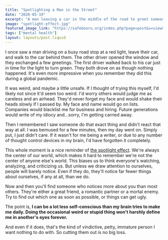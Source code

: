 ```yaml
---
title: "Spotlighting a Man in the Street"
date: "2020-05-19"
excerpt: "A man leaving a car in the middle of the road to greet someone reminded me how to handle a stressful cognitive bias."
image: "spotlight-effect.jpg"
featured_image_link: "https://safebooru.org/index.php?page=post&s=view&id=572479"
tags: ["mental health"]
layout: layouts/post.liquid
---
```


I once saw a man driving on a busy road stop at a red light, leave their car, and walk to the car behind them. The other driver opened the window and they exchanged a few greetings. The first driver walked back to his car just in time for the light to turn green. They both drove on as though nothing happened. It's even more impressive when you remember they did this during a global pandemic.

It was weird, and maybe a little unsafe. If I thought of trying this myself, I'd likely not since it'd seem too weird. I'd worry others would judge me as careless and an airhead. They'd never forget my face and would shake their heads slowly if I passed by. My face and name would go on lists. Companies would blacklist me for business and hiring. Future generations would write of my idiocy and...sorry, I'm getting carried away.

Then I remembered I saw someone do that exact thing and didn't react that way at all. I was bemused for a few minutes, then my day went on. Simply put, I just didn't care. If it wasn't for me being a writer, or due to any number of thought control devices in my brain, I'd have forgotten it completely.

This whole moment is a nice reminder of [the spotlight effect](https://en.wikipedia.org/wiki/Spotlight_effect). We're always the center of our world, which makes it hard to remember we're not the center of anyone else's world. This biases us to think everyone's watching, analyzing, and criticizing us. But unless we draw attention to ourselves, people will barely notice. Even if they do, they'll notice far fewer things about ourselves, if any at all, than we do.

Now and then you'll find someone who notices more about you than most others. They're either a great friend, a romantic partner or a mortal enemy. Try to find out which one as soon as possible, or things can get ugly.

The point is, **I can be a lot less self-conscious than my brain tries to make me daily. Doing the occasional weird or stupid thing won't harshly define me in another's eyes forever.**

And even if it does, that's the kind of vindictive, petty, immature person I want nothing to do with. So cutting them out is no big loss.
